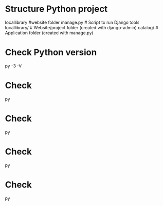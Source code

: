 # Structure Python project
locallibrary  #website folder
    manage.py       # Script to run Django tools
    locallibrary/   # Website/project folder (created with django-admin)
    catalog/        # Application folder (created with manage.py)

# Check Python version
py -3 -V

# Check 
py 

# Check
py

# Check
py

# Check
py